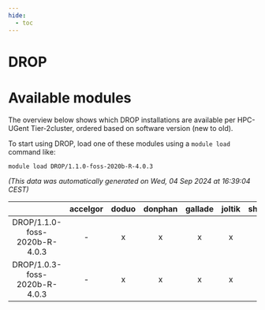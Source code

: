 ```yaml
---
hide:
  - toc
---
```


DROP
====

# Available modules


The overview below shows which DROP installations are available per HPC-UGent Tier-2cluster, ordered based on software version (new to old).

To start using DROP, load one of these modules using a `module load` command like:

```shell
module load DROP/1.1.0-foss-2020b-R-4.0.3
```

*(This data was automatically generated on Wed, 04 Sep 2024 at 16:39:04 CEST)*  

| |accelgor|doduo|donphan|gallade|joltik|shinx|skitty|
| :---: | :---: | :---: | :---: | :---: | :---: | :---: | :---: |
|DROP/1.1.0-foss-2020b-R-4.0.3|-|x|x|x|x|-|x|
|DROP/1.0.3-foss-2020b-R-4.0.3|-|x|x|x|x|-|x|
